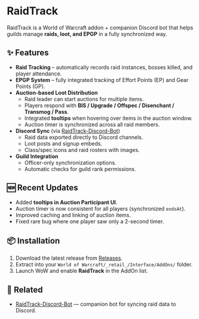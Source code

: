 # RaidTrack

RaidTrack is a World of Warcraft addon + companion Discord bot that helps guilds manage **raids, loot, and EPGP** in a fully synchronized way.

## ✨ Features
- **Raid Tracking** – automatically records raid instances, bosses killed, and player attendance.
- **EPGP System** – fully integrated tracking of Effort Points (EP) and Gear Points (GP).
- **Auction-based Loot Distribution**  
  - Raid leader can start auctions for multiple items.  
  - Players respond with **BIS / Upgrade / Offspec / Disenchant / Transmog / Pass**.  
  - Integrated **tooltips** when hovering over items in the auction window.  
  - Auction timer is synchronized across all raid members.
- **Discord Sync** (via [RaidTrack-Discord-Bot](https://github.com/macieq1989/RaidTrack-Discord-Bot))  
  - Raid data exported directly to Discord channels.  
  - Loot posts and signup embeds.  
  - Class/spec icons and raid rosters with images.
- **Guild Integration**  
  - Officer-only synchronization options.  
  - Automatic checks for guild rank permissions.

## 🆕 Recent Updates
- Added **tooltips in Auction Participant UI**.  
- Auction timer is now consistent for all players (synchronized `endsAt`).  
- Improved caching and linking of auction items.  
- Fixed rare bug where one player saw only a 2-second timer.  

## 📦 Installation
1. Download the latest release from [Releases](https://github.com/macieq1989/RaidTrack/releases).  
2. Extract into your `World of Warcraft/_retail_/Interface/AddOns/` folder.  
3. Launch WoW and enable **RaidTrack** in the AddOn list.

## 🔗 Related
- [RaidTrack-Discord-Bot](https://github.com/macieq1989/RaidTrack-Discord-Bot) — companion bot for syncing raid data to Discord.
